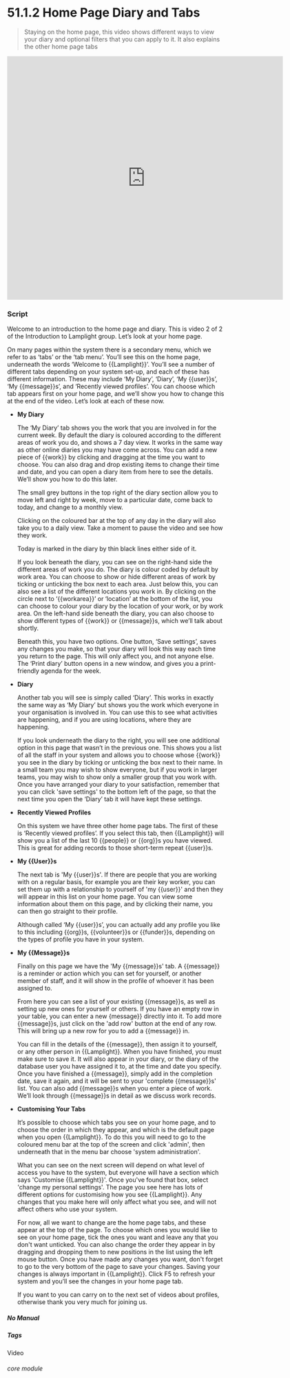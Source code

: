 # 51.1.2 Home Page Diary and Tabs

> Staying on the home page, this video shows different ways to view your diary and optional filters that you can apply to it. It also explains the other home page tabs



<iframe width="640" height="564" src="https://player.vimeo.com/video/281952413" frameborder="0" allowFullScreen mozallowfullscreen webkitAllowFullScreen></iframe>

### Script

Welcome to an introduction to the home page and diary. This is video 2 of 2 of the Introduction to Lamplight group.
Let’s look at your home page.

On many pages within the system there is a secondary menu, which we refer to as ‘tabs’ or the ‘tab menu’. You’ll see this on the home page, underneath the words ‘Welcome to {{Lamplight}}’. You’ll see a number of different tabs depending on your system set-up, and each of these has different information. These may include ‘My Diary’, ‘Diary’, ‘My {{user}}s’, ‘My {{message}}s’, and ‘Recently viewed profiles’. You can choose which tab appears first on your home page, and we’ll show you how to change this at the end of the video.
Let’s look at each of these now.

- **My Diary**

   The ‘My Diary’ tab shows you the work that you are involved in for the current week. By default the diary is coloured according to the different areas of work you do, and shows a 7 day view. It works in the same way as other online diaries you may have come across. You can add a new piece of {{work}} by clicking and dragging at the time you want to choose. You can also drag and drop existing items to change their time and date, and you can open a diary item from here to see the details. We’ll show you how to do this later.

   The small grey buttons in the top right of the diary section allow you to move left and right by week, move to a particular date, come back to today, and change to a monthly view.

   Clicking on the coloured bar at the top of any day in the diary will also take you to a daily view. Take a moment to pause the video and see how they work.  

   Today is marked in the diary by thin black lines either side of it.

   If you look beneath the diary, you can see on the right-hand side the different areas of work you do. The diary is colour coded by default by work area. You can choose to show or hide different areas of work by ticking or unticking the box next to each area. Just below this, you can also see a list of the different locations you work in. By clicking on the circle next to ‘{{workarea}}’ or ‘location’ at the bottom of the list, you can choose to colour your diary by the location of your work, or by work area.
On the left-hand side beneath the diary, you can also choose to show different types of {{work}} or {{message}}s, which we’ll talk about shortly.  

   Beneath this, you have two options. One button, ‘Save settings’, saves any changes you make, so that your diary will look this way each time you return to the page. This will only affect you, and not anyone else. The ‘Print diary’ button opens in a new window, and gives you a print-friendly agenda for the week.

- **Diary**

   Another tab you will see is simply called ‘Diary’. This works in exactly the same way as ‘My Diary’ but shows you the work which everyone in your organisation is involved in. You can use this to see what activities are happening, and if you are using locations, where they are happening.

   If you look underneath the diary to the right, you will see one additional option in this page that wasn’t in the previous one. This shows you a list of all the staff in your system and allows you to choose whose {{work}} you see in the diary by ticking or unticking the box next to their name. In a small team you may wish to show everyone, but if you work in larger teams, you may wish to show only a smaller group that you work with. Once you have arranged your diary to your satisfaction, remember that you can click 'save settings' to the bottom left of the page, so that the next time you open the ‘Diary’ tab it will have kept these settings.

- **Recently Viewed Profiles**

   On this system we have three other home page tabs. The first of these is ‘Recently viewed profiles’. If you select this tab, then {{Lamplight}} will show you a list of the last 10 {{people}} or {{org}}s you have viewed. This is great for adding records to those short-term repeat {{user}}s.

- **My {{User}}s**

   The next tab is 'My {{user}}s'. If there are people that you are working with on a regular basis, for example you are their key worker, you can set them up with a relationship to yourself of 'my {{user}}' and then they will appear in this list on your home page. You can view some information about them on this page, and by clicking their name, you can then go straight to their profile.

   Although called ‘My {{user}}s’, you can actually add any profile you like to this including {{org}}s, {{volunteer}}s or {{funder}}s, depending on the types of profile you have in your system.

- **My {{Message}}s**

   Finally on this page we have the 'My {{message}}s' tab. A {{message}} is a reminder or action which you can set for yourself, or another member of staff, and it will show in the profile of whoever it has been assigned to.

   From here you can see a list of your existing {{message}}s, as well as setting up new ones for yourself or others. If you have an empty row in your table, you can enter a new {message}} directly into it. To add more {{message}}s, just click on the 'add row' button at the end of any row. This will bring up a new row for you to add a {{message}} in.

   You can fill in the details of the {{message}}, then assign it to yourself, or any other person in {{Lamplight}}. When you have finished, you must make sure to save it. It will also appear in your diary, or the diary of the database user you have assigned it to, at the time and date you specify. Once you have finished a {{message}}, simply add in the completion date, save it again, and it will be sent to your 'complete {{message}}s' list. You can also add {{message}}s when you enter a piece of work. We’ll look through {{message}}s in detail as we discuss work records.

- **Customising Your Tabs**

   It’s possible to choose which tabs you see on your home page, and to choose the order in which they appear, and which is the default page when you open {{Lamplight}}. To do this you will need to go to the coloured menu bar at the top of the screen and click 'admin', then underneath that in the menu bar choose 'system administration'. 

   What you can see on the next screen will depend on what level of access you have to the system, but everyone will have a section which says 'Customise {{Lamplight}}'. Once you've found that box, select 'change my personal settings'. The page you see here has lots of different options for customising how you see {{Lamplight}}. Any changes that you make here will only affect what you see, and will not affect others who use your system.  

   For now, all we want to change are the home page tabs, and these appear at the top of the page. To choose which ones you would like to see on your home page, tick the ones you want and leave any that you don't want unticked. You can also change the order they appear in by dragging and dropping them to new positions in the list using the left mouse button. Once you have made any changes you want, don't forget to go to the very bottom of the page to save your changes. Saving your changes is always important in {{Lamplight}}. Click F5 to refresh your system and you’ll see the changes in your home page tab.


   If you want to you can carry on to the next set of videos about profiles, otherwise thank you very much for joining us.


##### No Manual

##### Tags
Video

###### core module
